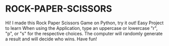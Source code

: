 # ROCK-PAPER-SCISSORS
Hi! I made this Rock Paper Scissors Game on Python, try it out! Easy Project to learn
When using the Application, type an uppercase or lowercase "r", "p", or "s" for the respective choices. The computer will randomly generate a result and will decide who wins. Have fun!
